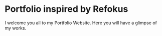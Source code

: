# Portfolio inspired by Refokus

I welcome you all to my Portfolio Website. Here you will have a glimpse of my works.

